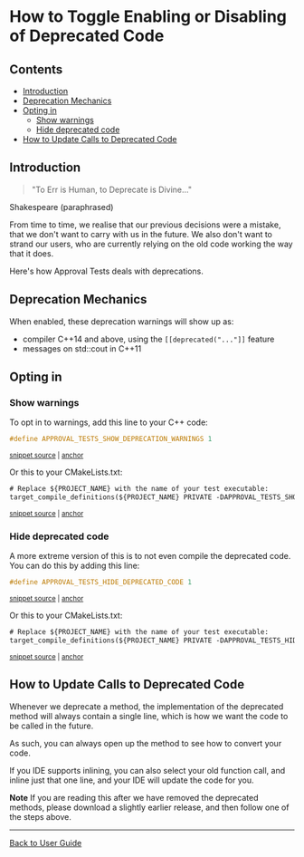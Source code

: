 <a id="top"></a>

# How to Toggle Enabling or Disabling of Deprecated Code

<!-- toc -->
## Contents

  * [Introduction](#introduction)
  * [Deprecation Mechanics](#deprecation-mechanics)
  * [Opting in](#opting-in)
    * [Show warnings](#show-warnings)
    * [Hide deprecated code](#hide-deprecated-code)
  * [How to Update Calls to Deprecated Code](#how-to-update-calls-to-deprecated-code)<!-- endToc -->

## Introduction

> "To Err is Human, to Deprecate is Divine..."

Shakespeare (paraphrased)

From time to time, we realise that our previous decisions were a mistake, that we don't want to carry with us in the future.
We also don't want to strand our users, who are currently relying on the old code working the way that it does.

Here's how Approval Tests deals with deprecations.

## Deprecation Mechanics

When enabled, these deprecation warnings will show up as:
 
* compiler C++14 and above, using the `[[deprecated("..."]]` feature
* messages on std::cout in C++11

## Opting in

### Show warnings

To opt in to warnings, add this line to your C++ code: 

<!-- snippet: show_deprecation_warnings -->
<a id='snippet-show_deprecation_warnings'></a>
```cpp
#define APPROVAL_TESTS_SHOW_DEPRECATION_WARNINGS 1
```
<sup><a href='/examples/doctest_existing_main/DoctestApprovalsTests.cpp#L1-L3' title='Snippet source file'>snippet source</a> | <a href='#snippet-show_deprecation_warnings' title='Start of snippet'>anchor</a></sup>
<!-- endSnippet -->

Or this to your CMakeLists.txt:

<!-- snippet: show_deprecation_warnings_cmake -->
<a id='snippet-show_deprecation_warnings_cmake'></a>
```txt
# Replace ${PROJECT_NAME} with the name of your test executable:
target_compile_definitions(${PROJECT_NAME} PRIVATE -DAPPROVAL_TESTS_SHOW_DEPRECATION_WARNINGS=1)
```
<sup><a href='/tests/DocTest_Tests/CMakeLists.txt#L73-L76' title='Snippet source file'>snippet source</a> | <a href='#snippet-show_deprecation_warnings_cmake' title='Start of snippet'>anchor</a></sup>
<!-- endSnippet -->

### Hide deprecated code

A more extreme version of this is to not even compile the deprecated code. You can do this by adding this line:

<!-- snippet: hide_deprecated_code -->
<a id='snippet-hide_deprecated_code'></a>
```cpp
#define APPROVAL_TESTS_HIDE_DEPRECATED_CODE 1
```
<sup><a href='/examples/doctest_existing_main/DoctestApprovalsTests.cpp#L5-L7' title='Snippet source file'>snippet source</a> | <a href='#snippet-hide_deprecated_code' title='Start of snippet'>anchor</a></sup>
<!-- endSnippet -->

Or this to your CMakeLists.txt:

<!-- snippet: hide_deprecated_code_cmake -->
<a id='snippet-hide_deprecated_code_cmake'></a>
```txt
# Replace ${PROJECT_NAME} with the name of your test executable:
target_compile_definitions(${PROJECT_NAME} PRIVATE -DAPPROVAL_TESTS_HIDE_DEPRECATED_CODE=1)
```
<sup><a href='/tests/DocTest_Tests/CMakeLists.txt#L78-L81' title='Snippet source file'>snippet source</a> | <a href='#snippet-hide_deprecated_code_cmake' title='Start of snippet'>anchor</a></sup>
<!-- endSnippet -->

## How to Update Calls to Deprecated Code

Whenever we deprecate a method, the implementation of the deprecated method will always contain a single line, which is how we want the code to be called in the future.<!-- include: updating_deprecated_code. path: /doc/how_tos/updating_deprecated_code.include.md -->

As such, you can always open up the method to see how to convert your code.

If you IDE supports inlining, you can also select your old function call, and inline just that one line, and your IDE will update the code for you.

**Note** If you are reading this after we have removed the deprecated methods, please download a slightly earlier release, and then follow one of the steps above.<!-- endInclude -->

---

[Back to User Guide](/doc/README.md#top)
